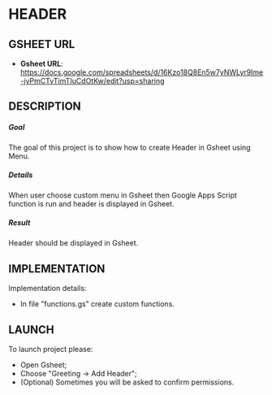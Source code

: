 HEADER
======


GSHEET URL
----------

* **Gsheet URL**: https://docs.google.com/spreadsheets/d/16Kzo18Q8En5w7yNWLyr9Ime-jyPmCTvTimTIuCdOtKw/edit?usp=sharing


DESCRIPTION
-----------

##### Goal
The goal of this project is to show how to create Header in Gsheet using Menu.

##### Details
When user choose custom menu in Gsheet then Google Apps Script function is run and header is displayed in Gsheet.

##### Result 
Header should be displayed in Gsheet.


IMPLEMENTATION
-----------

Implementation details:
* In file "functions.gs" create custom functions.
  

LAUNCH
------

To launch project please:
* Open Gsheet;
* Choose "Greeting -> Add Header";
* (Optional) Sometimes you will be asked to confirm permissions.